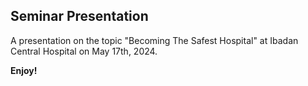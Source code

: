 ## Seminar Presentation

A presentation on the topic "Becoming The Safest Hospital" at Ibadan Central Hospital on May 17th, 2024.  
  
**Enjoy!**